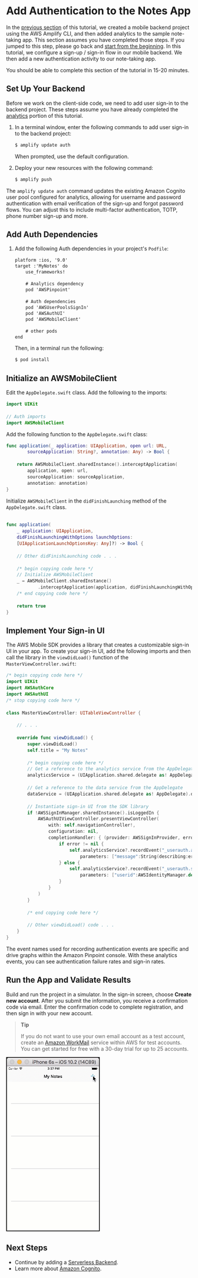 # Add Authentication to the Notes App

In the [previous section](./analytics.md) of this tutorial, we created a mobile backend project using the AWS Amplify CLI, and then added analytics to the sample note-taking app. This section assumes you have completed those steps. If you jumped to this step, please go back and [start from the beginning](./index.md). In this tutorial, we configure a sign-up / sign-in flow in our mobile backend. We then add a new authentication activity to our note-taking app.

You should be able to complete this section of the tutorial in 15-20 minutes.

## Set Up Your Backend

Before we work on the client-side code, we need to add user sign-in to the backend project.  These steps assume you have already completed the [analytics](./analytics.md) portion of this tutorial.

1. In a terminal window, enter the following commands to add user sign-in to the backend project:

    ```bash
    $ amplify update auth
    ```

   When prompted, use the default configuration.

2. Deploy your new resources with the following command:

    ```bash
    $ amplify push
    ```

The `amplify update auth` command updates the existing Amazon Cognito user pool configured for analytics, allowing for username and password authentication with email verification of the sign-up and forgot password flows.  You can adjust this to include multi-factor authentication, TOTP, phone number sign-up and more.

## Add Auth Dependencies

1. Add the following Auth dependencies in your project's `Podfile`:

    ```
    platform :ios, '9.0'
    target :'MyNotes' do
        use_frameworks!

        # Analytics dependency
        pod 'AWSPinpoint'

        # Auth dependencies
        pod 'AWSUserPoolsSignIn'
        pod 'AWSAuthUI'
        pod 'AWSMobileClient'

        # other pods
    end
    ```

    Then, in a terminal run the following:

    ```bash
    $ pod install
    ```

## Initialize an AWSMobileClient

Edit the `AppDelegate.swift` class.  Add the following to the imports:

```swift
import UIKit

// Auth imports
import AWSMobileClient
```

Add the following function to the `AppDelegate.swift` class:

```swift
func application(_ application: UIApplication, open url: URL,
        sourceApplication: String?, annotation: Any) -> Bool {

    return AWSMobileClient.sharedInstance().interceptApplication(
        application, open: url,
        sourceApplication: sourceApplication,
        annotation: annotation)
}
```

Initialize `AWSMobileClient` in the `didFinishLaunching` method of the `AppDelegate.swift` class.

```swift

func application(
    _ application: UIApplication,
    didFinishLaunchingWithOptions launchOptions:
    [UIApplicationLaunchOptionsKey: Any]?) -> Bool {

    // Other didFinishLaunching code . . .

    /* begin copying code here */
    // Initialize AWSMobileClient
    _ = AWSMobileClient.sharedInstance()
            .interceptApplication(application, didFinishLaunchingWithOptions:launchOptions)
    /* end copying code here */

    return true
}
```

## Implement Your Sign-in UI

The AWS Mobile SDK provides a library that creates a customizable sign-in UI in your app. To create your sign-in UI, add the following imports and then call the library in the `viewDidLoad()` function of the `MasterViewController.swift`:

```swift
/* begin copying code here */
import UIKit
import AWSAuthCore
import AWSAuthUI
/* stop copying code here */

class MasterViewController: UITableViewController {

    // . . .

    override func viewDidLoad() {
        super.viewDidLoad()
        self.title = "My Notes"

        /* begin copying code here */
        // Get a reference to the analytics service from the AppDelegate
        analyticsService = (UIApplication.shared.delegate as! AppDelegate).analyticsService

        // Get a reference to the data service from the AppDelegate
        dataService = (UIApplication.shared.delegate as! AppDelegate).dataService

        // Instantiate sign-in UI from the SDK library
        if !AWSSignInManager.sharedInstance().isLoggedIn {
            AWSAuthUIViewController.presentViewController(
                with: self.navigationController!,
                configuration: nil,
                completionHandler: { (provider: AWSSignInProvider, error: Error?) in
                    if error != nil {
                        self.analyticsService?.recordEvent("_userauth.auth_fail",
                            parameters: ["message":String(describing:error)], metrics: nil)
                    } else {
                        self.analyticsService?.recordEvent("_userauth.sign_in",
                            parameters: ["userid":AWSIdentityManager.default().identityId!], metrics: nil)
                    }
                }
            )
        }

        /* end copying code here */

        // Other viewDidLoad() code . . .
    }
}
```

The event names used for recording authentication events are specific and drive graphs within the Amazon Pinpoint console.  With these analytics events, you can see authentication failure rates and sign-in rates.

## Run the App and Validate Results

Build and run the project in a simulator. In the sign-in screen, choose **Create new account**.  After you submit the information, you receive a confirmation code via email. Enter the confirmation code to complete registration, and then sign in with your new account.


> **Tip**
>
> If you do not want to use your own email account as a test account, create an [Amazon WorkMail](https://aws.amazon.com/workmail/) service within AWS for test accounts. You can get started for free with a 30-day trial for up to 25 accounts.

![Demo of Notes tutorial app with user sign-in added.](./tutorial-ios-notes-authentication-anim.gif)

## Next Steps

*  Continue by adding a [Serverless Backend](./data.md).
*  Learn more about [Amazon Cognito](https://aws.amazon.com/cognito/).
